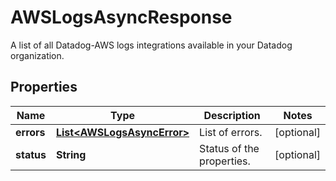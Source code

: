 

# AWSLogsAsyncResponse

A list of all Datadog-AWS logs integrations available in your Datadog organization.
## Properties

Name | Type | Description | Notes
------------ | ------------- | ------------- | -------------
**errors** | [**List&lt;AWSLogsAsyncError&gt;**](AWSLogsAsyncError.md) | List of errors. |  [optional]
**status** | **String** | Status of the properties. |  [optional]



